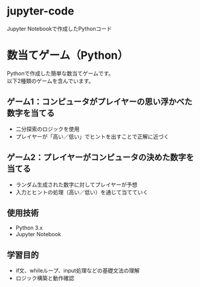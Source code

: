 # jupyter-code
Jupyter Notebookで作成したPythonコード

# 数当てゲーム（Python）

Pythonで作成した簡単な数当てゲームです。  
以下2種類のゲームを含んでいます。

## ゲーム1：コンピュータがプレイヤーの思い浮かべた数字を当てる
- 二分探索のロジックを使用
- プレイヤーが「高い／低い」でヒントを出すことで正解に近づく

## ゲーム2：プレイヤーがコンピュータの決めた数字を当てる
- ランダム生成された数字に対してプレイヤーが予想
- 入力とヒントの処理（高い／低い）を通じて当てていく

## 使用技術
- Python 3.x
- Jupyter Notebook

## 学習目的
- if文、whileループ、input処理などの基礎文法の理解
- ロジック構築と動作確認
